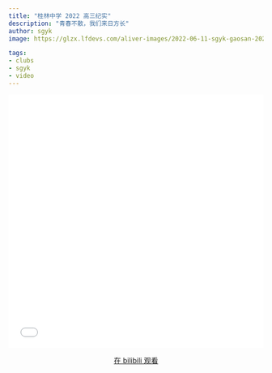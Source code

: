 ```yaml
---
title: "桂林中学 2022 高三纪实"
description: "青春不散，我们来日方长"
author: sgyk
image: https://glzx.lfdevs.com/aliver-images/2022-06-11-sgyk-gaosan-2022/pic.jpg

tags:
- clubs
- sgyk
- video
---
```


<aside>
<iframe src="//player.bilibili.com/player.html?aid=512413471&bvid=BV1ig41197Rp&cid=742848607&page=1" scrolling="no" border="0" frameborder="no" framespacing="0" allowfullscreen="true" width="100%" height="500px"> </iframe>
</aside>

<div style="text-align: center">
  <p><a rel="nofollow noopener noreferrer" target="_blank" href="https://www.bilibili.com/video/BV1ig41197Rp" class="button">在 bilibili 观看</a></p>
</div>

